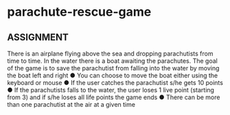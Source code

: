 # parachute-rescue-game

## ASSIGNMENT
There is an airplane flying above the sea and dropping parachutists from time to time.
In the water there is a boat awaiting the parachutes.
The goal of the game is to save the parachutist from falling into the water by moving the boat left and right
● You can choose to move the boat either using the keyboard or mouse
● If the user catches the parachutist s/he gets 10 points
● If the parachutists falls to the water, the user loses 1 live point (starting from 3) and if s/he loses all life points the game ends
● There can be more than one parachutist at the air at a given time
